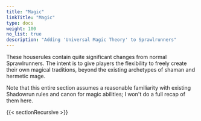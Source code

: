 ```yaml
---
title: "Magic"
linkTitle: "Magic"
type: docs
weight: 100
no_list: true
description: "Adding 'Universal Magic Theory' to Sprawlrunners"
---
```


These houserules contain quite significant changes from normal Sprawlrunners. The intent is to give players the flexibility to freely create their own magical traditions, beyond the existing archetypes of shaman and hermetic mage. 

Note that this entire section assumes a reasonable familiarity with existing Shadowrun rules and canon for magic abilities; I won't do a full recap of them here. 

{{< sectionRecursive >}}